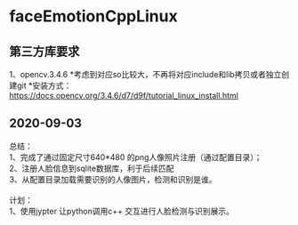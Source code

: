 # faceEmotionCppLinux

## 第三方库要求
  1、opencv.3.4.6
    *考虑到对应so比较大，不再将对应include和lib拷贝或者独立创建git
    *安装方式：https://docs.opencv.org/3.4.6/d7/d9f/tutorial_linux_install.html

## 2020-09-03<br>
  总结：<br>
  1、完成了通过固定尺寸640*480 的png人像照片注册（通过配置目录）；<br>
  2、注册人脸信息到sqlite数据库，利于后续匹配<br>
  3、从配置目录加载需要识别的人像图片，检测和识别是谁。<br>
  <br>
  计划：<br>
  1、使用jypter 让python调用c++ 交互进行人脸检测与识别展示。<br>
  
